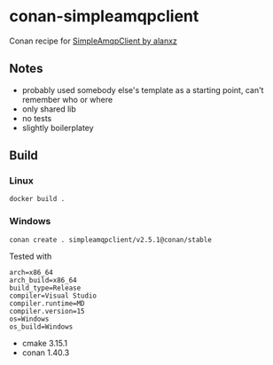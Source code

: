 # conan-simpleamqpclient
Conan recipe for [SimpleAmqpClient by alanxz](https://github.com/alanxz/SimpleAmqpClient)

## Notes 

* probably used somebody else's template as a starting point, can't remember who or where
* only shared lib
* no tests
* slightly boilerplatey

## Build

### Linux

```docker build . ```

### Windows

```conan create . simpleamqpclient/v2.5.1@conan/stable```

Tested with
```
arch=x86_64
arch_build=x86_64
build_type=Release
compiler=Visual Studio
compiler.runtime=MD
compiler.version=15
os=Windows
os_build=Windows
```
* cmake 3.15.1
* conan 1.40.3
